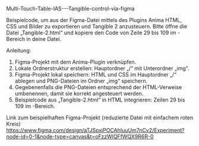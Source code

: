 Multi-Touch-Table-IAS---Tangible-control-via-figma

Beispielcode, um aus der Figma-Datei mittels des Plugins Anima HTML, CSS und Bilder zu exportieren und Tangible 2 anzusteuern. Bitte öffne die Datei „Tangible-2.html“ und kopiere den Code von Zeile 29 bis 109 im <body>-Bereich in deine Datei.

Anleitung:

1. Figma-Projekt mit dem Anima-Plugin verknüpfen.
2. Lokale Ordnerstruktur erstellen: Hauptordner „/“ mit Unterordner „img“.
3. Figma-Projekt lokal speichern: HTML und CSS im Hauptordner „/“ ablegen und PNG-Dateien im Ordner „img“ speichern.
4. Gegebenenfalls die PNG-Dateien entsprechend der HTML-Verweise umbenennen, damit sie korrekt angesteuert werden.
5. Beispielcode aus „Tangible-2.html“ in HTML integrieren: Zeilen 29 bis 109 im <body>-Bereich.

Link zum beispielhaften Figma-Projekt (reduzierte Datei mit einfachem roten Kreis)
https://www.figma.com/design/aTJSpxjPOCAhIuuUm7nCv2/Experiment?node-id=0-1&node-type=canvas&t=oFzzWlQFfWQX9R6R-0
